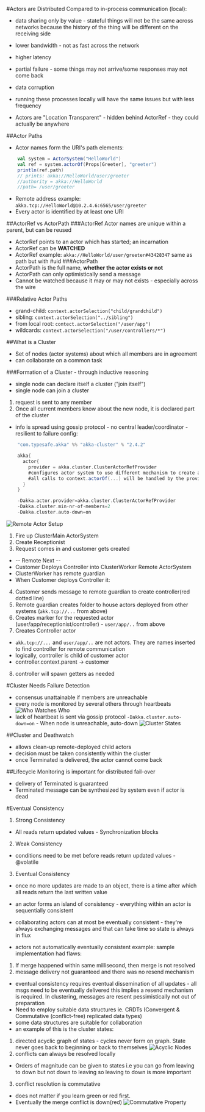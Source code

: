#Actors are Distributed
Compared to in-process communication (local):
- data sharing only by value - stateful things will not be the same across
networks because the history of the thing will be different on the receiving side
- lower bandwidth - not as fast across the network
- higher latency
- partial failure - some things may not arrive/some responses may not come back
- data corruption

- running these processes locally will have the same issues but with less frequency

- Actors are "Location Transparent" - hidden behind ActorRef - they could actually be anywhere

##Actor Paths
- Actor names form the URI's path elements:
```scala
    val system = ActorSystem("HelloWorld")
    val ref = system.actorOf(Props[Greeter], "greeter")
    println(ref.path)
    // prints: akka://HelloWorld/user/greeter
    //authority = akka://HelloWorld
    //path= /user/greeter
```
- Remote address example: `akka.tcp://HelloWorld@10.2.4.6:6565/user/greeter`
- Every actor is identified by at least one URI

##ActorRef vs ActorPath
###ActorRef
Actor names are unique within a parent, but can be reused
- ActorRef points to an actor which has started; an incarnation
- ActorRef can be **WATCHED**
- ActorRef example: `akka://HelloWorld/user/greeter#43428347` same as path but with #uid
###ActorPath
- ActorPath is the full name, **whether the actor exists or not**
- ActorPath can only optimistically send a message
- Cannot be watched because it may or may not exists - especially across the wire

###Relative Actor Paths
- grand-child: `context.actorSelection("child/grandchild")`
- sibling: `context.actorSelection("../sibling")`
- from local root: `contect.actorSelection("/user/app")`
- wildcards: `context.actorSelection("/user/controllers/*")`

##What is a Cluster
- Set of nodes (actor systems) about which all members are in agreement
- can collaborate on a common task

###Formation of a Cluster - through inductive reasoning
- single node can declare itself a cluster ("join itself")
- single node can join a cluster
1. request is sent to any member
2. Once all current members know about the new node, it is declared part of the cluster
- info is spread using gossip protocol - no central leader/coordinator - resilient to failure
config:
```scala
    "com.typesafe.akka" %% "akka-cluster" % "2.4.2"

    akka{
      actor{
        provider = akka.cluster.ClusterActorRefProvider
        #configures actor system to use different mechanism to create actors
        #all calls to context.actorOf(...) will be handled by the provider
      }
    }

    -Dakka.actor.provider=akka.cluster.ClusterActorRefProvider
    -Dakka.cluster.min-nr-of-members=2
    -Dakka.cluster.auto-down=on
```

![Remote Actor Setup](/screenshot/remoteActor.png)

1. Fire up ClusterMain ActorSystem
2. Create Receptionist
3. Request comes in and customer gets created
 - -- Remote Next --
 - Customer Deploys Controller into ClusterWorker Remote ActorSystem
 - ClusterWorker has remote guardian
 - When Customer deploys Controller it:
4. Customer sends message to remote guardian to create controller(red dotted line)
5. Remote guardian creates folder to house actors deployed from other systems (`akk.tcp://...` from above)
6. Creates marker for the requested actor (user/app/receptionist/controller) - `user/app/..` from above
7. Creates Controller actor
 - `akk.tcp://...` and `user/app/..` are not actors. They are names inserted to find controller for remote communication
 - logically, controller is child of customer actor
 - controller.context.parent -> customer
8. controller will spawn getters as needed

#Cluster Needs Failure Detection
- consensus unattainable if members are unreachable
- every node is monitored by several others through heartbeats
![Who Watches Who](/screenshot/clusterNeighbors.png)
- lack of heartbeat is sent via gossip protocol
`-Dakka.cluster.auto-down=on` - When node is unreachable, auto-down
![Cluster States](/screenshot/nodeTransitions.png)

##Cluster and Deathwatch
- allows clean-up remote-deployed child actors
- decision must be taken consistently within the cluster
- once Terminated is delivered, the actor cannot come back

##Lifecycle Monitoring is important for distributed fail-over
- delivery of Terminated is guaranteed
- Terminated message can be synthesized by system even if actor is dead

#Eventual Consistency
1. Strong Consistency
 - All reads return updated values - Synchronization blocks
2. Weak Consistency
 - conditions need to be met before reads return updated values - @volatile
3. Eventual Consistency
 - once no more updates are made to an object, there is a time after which all
 reads return the last written value

- an actor forms an island of consistency - everything within an actor is sequentially
consistent
- collaborating actors can at most be eventually consistent - they're always exchanging messages
and that can take time so state is always in flux
- actors not automatically eventually consistent
example: sample implementation had flaws:
1. If merge happened within same millisecond, then merge is not resolved
2. message delivery not guaranteed and there was no resend mechanism
- eventual consistency requires eventual dissemination of all updates - all msgs need to be eventually delivered
this implies a resend mechanism is required. In clustering, messages are resent
pessimistically not out of preparation
- Need to employ suitable data structures ie. CRDTs (Convergent & Commutative (conflict-free) replicated data types)
- some data structures are suitable for collaboration
- an example of this is the cluster states:
1. directed acyclic graph of states - cycles never form on graph. State never goes back to beginning or back to themselves
![Acyclic Nodes](/screenshot/acyclicNodes.png)
2. conflicts can always be resolved locally
- Orders of magnitude can be given to states i.e you can go from leaving to down but not down to leaving so
leaving to down is more important
3. conflict resolution is commutative
- does not matter if you learn green or red first.
- Eventually the merge conflict is down(red)
![Commutative Property](/screenshot/commutativeProperty.png)